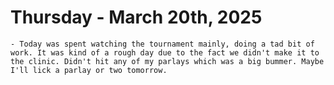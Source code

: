 # Thursday - March 20th, 2025
	- Today was spent watching the tournament mainly, doing a tad bit of work. It was kind of a rough day due to the fact we didn't make it to the clinic. Didn't hit any of my parlays which was a big bummer. Maybe I'll lick a parlay or two tomorrow.